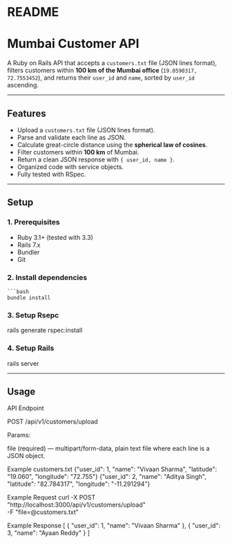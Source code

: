 # README
# Mumbai Customer API

A Ruby on Rails API that accepts a `customers.txt` file (JSON lines format), filters customers within **100 km of the Mumbai office** (`19.0590317, 72.7553452`), and returns their `user_id` and `name`, sorted by `user_id` ascending.

---

## Features

- Upload a `customers.txt` file (JSON lines format).
- Parse and validate each line as JSON.
- Calculate great-circle distance using the **spherical law of cosines**.
- Filter customers within **100 km** of Mumbai.
- Return a clean JSON response with `{ user_id, name }`.
- Organized code with service objects.
- Fully tested with RSpec.

---


##  Setup

### 1. Prerequisites
- Ruby 3.1+ (tested with 3.3)
- Rails 7.x
- Bundler
- Git

### 2. Install dependencies
    ```bash
    bundle install
### 3. Setup Rsepc
   rails generate rspec:install


### 4. Setup Rails
 rails server

----
 
## Usage
API Endpoint

POST /api/v1/customers/upload

Params:

file (required) — multipart/form-data, plain text file where each line is a JSON object.

Example customers.txt
{"user_id": 1, "name": "Vivaan Sharma", "latitude": "19.060", "longitude": "72.755"}
{"user_id": 2, "name": "Aditya Singh", "latitude": "82.784317", "longitude": "-11.291294"}


Example Request
curl -X POST "http://localhost:3000/api/v1/customers/upload" \
  -F "file=@customers.txt"

Example Response
[
  { "user_id": 1, "name": "Vivaan Sharma" },
  { "user_id": 3, "name": "Ayaan Reddy" }
]
